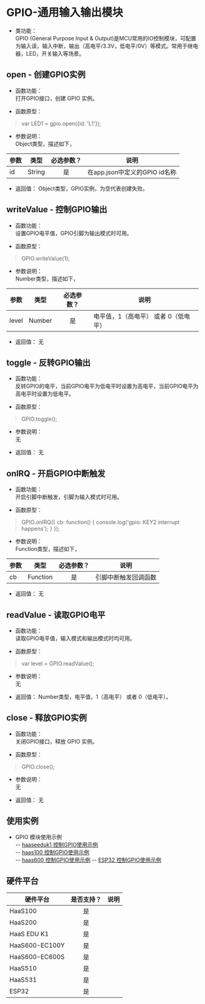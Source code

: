# GPIO-通用输入输出模块

* 类功能：  
GPIO (General Purpose Input & Output)是MCU常用的IO控制模块，可配置为输入读，输入中断，输出（高电平/3.3V，低电平/0V）等模式。常用于继电器，LED，开关输入等场景。

## open - 创建GPIO实例
* 函数功能：  
打开GPIO接口，创建 GPIO 实例。

* 函数原型：
> var LED1 = gpio.open({id: 'L1'});

* 参数说明：  
Object类型，描述如下，

|参数|类型|必选参数？|说明|
|-----|----|:---:|----|
| id | String | 是 | 在app.json中定义的GPIO id名称 |

* 返回值：
Object类型，GPIO实例，为空代表创建失败。

## writeValue - 控制GPIO输出
* 函数功能：  
设置GPIO电平值，GPIO引脚为输出模式时可用。

* 函数原型：
> GPIO.writeValue(1);

* 参数说明：  
Number类型，描述如下，

|参数|类型|必选参数？|说明|
|-----|----|:---:|----|
| level | Number | 是 | 电平值，1（高电平） 或者 0（低电平） |

* 返回值：
无

## toggle - 反转GPIO输出
* 函数功能：  
反转GPIO的电平，当前GPIO电平为低电平时设置为高电平，当前GPIO电平为高电平时设置为低电平。

* 函数原型：
> GPIO.toggle();

* 参数说明：  
无

* 返回值：
无

## onIRQ - 开启GPIO中断触发
* 函数功能：  
开启引脚中断触发，引脚为输入模式时可用。

* 函数原型：
> GPIO.onIRQ({
>  cb: function() {
>      console.log('gpio: KEY2 interrupt happens');
>   }
> });

* 参数说明：  
Function类型，描述如下，

|参数|类型|必选参数？|说明|
|-----|----|:---:|----|
| cb | Function | 是 | 引脚中断触发回调函数 |

* 返回值：
无

## readValue - 读取GPIO电平
* 函数功能：  
读取GPIO电平值，输入模式和输出模式时均可用。

* 函数原型：
> var level = GPIO.readValue();

* 参数说明：  
无

* 返回值：
Number类型，电平值，1（高电平） 或者 0（低电平）。

## close - 释放GPIO实例
* 函数功能：  
关闭GPIO接口，释放 GPIO 实例。

* 函数原型：
>  GPIO.close();

* 参数说明：  
无

* 返回值：
无

## 使用实例
* GPIO 模块使用示例<br>
-- [haaseeduk1 控制GPIO使用示例](https://gitee.com/alios-things/amp/tree/rel_3.3.0/example-js/haaseduk1/gpio)<br>
-- [haas100 控制GPIO使用示例](https://gitee.com/alios-things/amp/tree/rel_3.3.0/example-js/haas100/gpio)<br>
-- [haas600 控制GPIO使用示例](https://gitee.com/alios-things/amp-examples/tree/master/board/HaaS600-EC600S/basic/gpio)
-- [ESP32 控制GPIO使用示例](https://gitee.com/alios-things/amp/tree/rel_3.3.0/example-js/ESP32/jsapi/gpio)<br>

## 硬件平台

|硬件平台|是否支持？|说明|
|-----|:---:|----|
|HaaS100|是||
|HaaS200|是||
|HaaS EDU K1|是||
|HaaS600-EC100Y|是||
|HaaS600-EC600S|是||
|HaaS510|是||
|HaaS531|是||
|ESP32|是||

<br>

